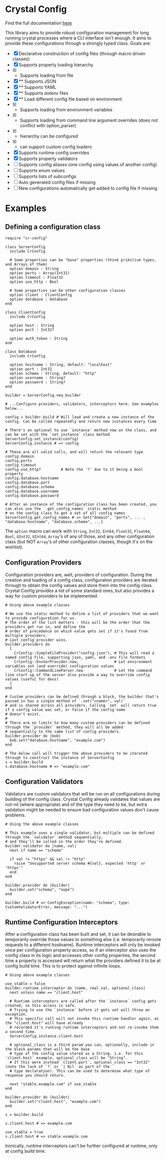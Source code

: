 # Crystal Config
Find the full documentation [here](http://troy.sornson.io/cr-config/#examples)

This library aims to provide robust configuration management for long running crystal processes
where a CLI interface isn't enough. It aims to provide these configurations through a strongly
typed class. Goals are:

- [X] Declarative construction of config files (through macro driven classes)
- [X] Supports property loading hierarchy
- [X] * Supports loading from file
- [X] ** Supports JSON
- [X] ** Supports YAML
- [X] ** Supports dotenv files
- [X] ** Load different config file based on environment
- [X] * Supports loading from environment variables
- [X] * Supports loading from command line argument overrides (does not conflict with option_parser)
- [X] * hierarchy can be configured
- [X] * can support custom config loaders
- [X] Supports runtime config overrides
- [X] Supports property validators
- [ ] Supports config aliases (one config using values of another config)
- [ ] Supports enum values
- [ ] Supports lists of subconfigs
- [ ] Auto generated config files if missing
- [ ] New configurations automatically get added to config file if missing

# Examples

## Defining a configuration class

```crystal
require "cr-config"

class ServerConfig
  include CrConfig

  # Some properties can be "base" properties (think primitive types, and Arrays of them)
  option domain : String
  option ports : Array(Int32)
  option timeout : Float32
  option use_http : Bool

  # Some properties can be other configuration classes
  option client : ClientConfig
  option database : Database
end

class ClientConfig
  include CrConfig

  option host : String
  option port : Int32?

  option auth_token : String
end

class Database
  include CrConfig

  option hostname : String, default: "localhost"
  option port : Int32
  option schema : String, default: "http"
  option username : String?
  option password : String?
end

builder = ServerConfig.new_builder

# ...Configure providers, validators, interceptors here. See examples below...

config = builder.build # Will load and create a new instance of the config. Can be called repeatedly and return new instances every time

# There's an optional to use `instance` method now on the class, and can be set with the `set_instance` class method
ServerConfig.set_instance(config)
ServerConfig.instance # => config

# These are all valid calls, and will return the relevant type
config.domain
config.ports
config.timeout
config.use_http?         # Note the '?' due to it being a bool property
config.database.hostname
config.database.port
config.database.schema
config.database.username
config.database.password

# After an instance of the configuration class has been created, you can also use the `.get_config_names` static method
# on the config class to get a set of all config names
ServerConfig.get_config_names # => Set{"domain", "ports", ... , "database.hostname", "database.schema", ...}
```

The `option` macro can work with `String`, `Int32`, `Int64`, `Float32`, `Float64`, `Bool`, `UInt32`, `UInt64`, `Array`'s of any
of those, and any other configuration class (but NOT `Array`'s of other configuration classes, though it's on the wishlist).

## Configuration Providers
Configuration providers are, well, providers of configuration. During the creation and loading of a config class,
configuration providers are iterated through to obtain the config values and store them into the config class.
Crystal Config provides a list of some standard ones, but also provides a way for custom providers to be implemented.

```crystal
# Using above example classes

# We use the static method to define a list of providers that we want to provide configuration for us.
# The order of the list matters - this will be the order that the providers get run in, and define the
# order of precedence on which value gets set if it's found from multiple providers.
# Last config provider wins.
builder.providers do
  [
    CrConfig::SimpleFileProvider("config.json"), # This will read a named config file, supporting json, yaml, and .env file formats
    CrConfig::EnvVarProvider.new,                # Let environment variables set (and override) configuration values
    CrConfig::CommandLineParser.new              # Let the command line start up of the server also provide a way to override config values (useful for devs)
  ]
end

# Custom providers can be defined through a block, the builder that's passed in has a single method of `.set("<name>", val)`
# and is shared across all providers. Calling `set` will return true if a config value was set, or false if the config name
# doesn't exist.
#
# There are no limits to how many custom providers can be defined through the `provider` method, they will all be added
# sequentially to the same list of config providers.
builder.provider do |bob|
  bob.set("database.hostname", "example.com")
end

# The below call will trigger the above providers to be iterated through to construct the instance of ServerConfig
s = builder.build
s.database.hostname # => "example.com"

```

## Configuration Validators
Validators are custom validators that will be run on all configurations during building of the config class. Crystal
Config already validates that values are not-nil (where appropriate) and of the type they need to be, but extra
validation might be needed to ensure bad configuration values don't cause problems.

```crystal
# Using the above example classes

# This example uses a single validator, but multiple can be defined through the `validator` method sequentially,
# and they'll be called in the order they're defined.
builder.validator do |name, val|
  next if name == "schema"

  if val != "https" && val != "http"
    raise "Unsupported server schema #{val}, expected 'http' or 'https'"
  end
end

builder.provider do |builder|
  builder.set("schema", "nope")
end

builder.build # => ConfigException(name: "schema", type: CustomValidatorError, message: "...")

```

## Runtime Configuration Interceptors
After a configuration class has been built and set, it can be desirable to temporarily override those values
to something else (i.e. temporarily reroute requests to a different hostname). Runtime interceptors will only
be invoked once per configuration property access, so if an interceptor also uses the config class in its
logic and accesses other config properties, the second time a property is accessed will return what the providers
defined it to be at config build time. This is to protect against infinite loops.

```crystal
# Using above example classes

use_stable = false
builder.runtime_interceptor do |name, real_val, optional_class|
  next unless name == "client.host"

  # Runtime interceptors are called after the `instance` config gets created, so this access is safe.
  # Trying to use the `instance` before it gets set will throw an exception.
  # This specific call will not invoke this runtime handler again, as the "client.host" will have already
  # recorded it's running runtime interceptors and not re-invoke them a second time.
  ServerConfig.instance.client.host

  # optional_class is a third param you can, optionally, include in the block params that will be the base
  # type of the config value stored as a String. i.e. for this `client.host` example, optional_class will be "String".
  # If this were instead `client.port`, optional_class == "Int32" (note the lack of `?` or `| Nil` as part of the
  # type declaration). This can be used to determine what type of response you should return.

  next "stable.example.com" if use_stable
end

builder.provider do |builder|
  builder.set("client.host", "example.com")
end

s = builder.build

s.client.host # => example.com

use_stable = true
s.client.host # => stable.example.com
```

Ironically, runtime interceptors can't be further configured at runtime, only at config build time.

